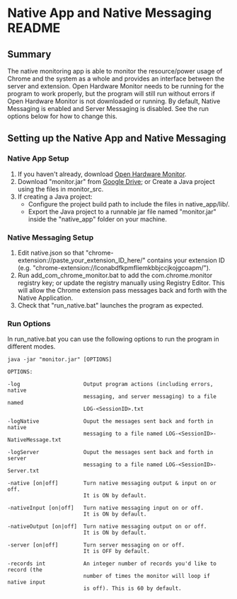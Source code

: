 # Native App and Native Messaging README
## Summary
The native monitoring app is able to monitor the resource/power usage of Chrome and the system as a whole and provides an interface between the server and extension. Open Hardware Monitor needs to be running for the program to work properly, but the program will still run without errors if Open Hardware Monitor is not downloaded or running. By default, Native Messaging is enabled and Server Messaging is disabled. See the run options below for how to change this.

## Setting up the Native App and Native Messaging
### Native App Setup
1. If you haven't already, download [Open Hardware Monitor](https://openhardwaremonitor.org/).
2. Download "monitor.jar" from [Google Drive](https://drive.google.com/file/d/1td2oqR6QKf5A3exWgvhPubAaLloNgFoU/view?usp=sharing); or Create a Java project using the files in monitor_src. 
3. If creating a Java project:
    * Configure the project build path to include the files in native_app/lib/.
    * Export the Java project to a runnable jar file named "monitor.jar" inside the "native_app" folder on your machine.

### Native Messaging Setup
1. Edit native.json so that "chrome-extension://paste_your_extension_ID_here/" contains your extension ID (e.g. "chrome-extension://lconabdfkpmfliemkbbjccjkojgcoapm/").
2. Run add_com_chrome_monitor.bat to add the com.chrome.monitor registry key; or update the registry manually using Registry Editor. This will allow the Chrome extension pass messages back and forth with the Native Application.
3. Check that "run_native.bat" launches the program as expected.

### Run Options
In run_native.bat you can use the following options to run the program in different modes.
```
java -jar "monitor.jar" [OPTIONS]
```
```
OPTIONS:

-log                    Output program actions (including errors, native 
                        messaging, and server messaging) to a file named 
                        LOG-<SessionID>.txt

-logNative              Ouput the messages sent back and forth in native 
                        messaging to a file named LOG-<SessionID>-NativeMessage.txt

-logServer              Ouput the messages sent back and forth in server 
                        messaging to a file named LOG-<SessionID>-Server.txt

-native [on|off]        Turn native messaging output & input on or off. 
                        It is ON by default.

-nativeInput [on|off]   Turn native messaging input on or off. 
                        It is ON by default.

-nativeOutput [on|off]  Turn native messaging output on or off. 
                        It is ON by default.

-server [on|off]        Turn server messaging on or off. 
                        It is OFF by default.

-records int            An integer number of records you'd like to record (the 
                        number of times the monitor will loop if native input 
                        is off). This is 60 by default.
```
